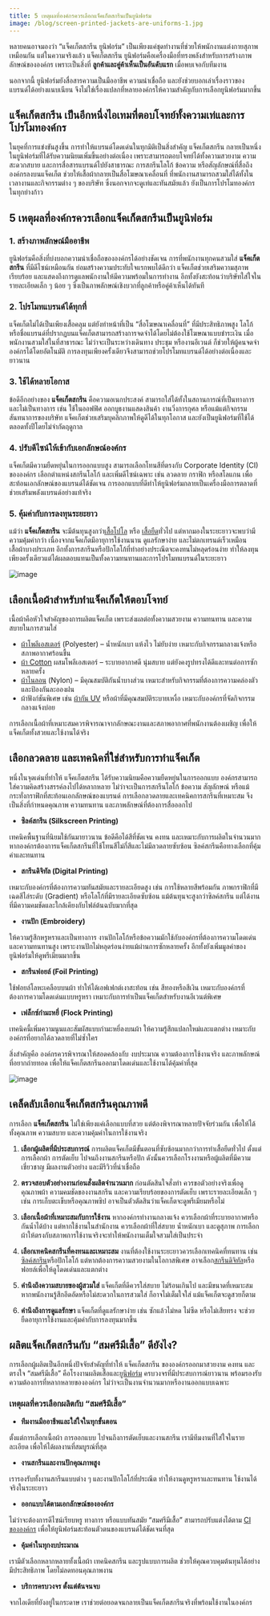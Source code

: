 ```yaml
---
title: 5 เหตุผลที่องค์กรควรเลือกแจ็คเก็ตสกรีนเป็นยูนิฟอร์ม
image: /blog/screen-printed-jackets-are-uniforms-1.jpg
---
```


หลายคนอาจมองว่า “แจ็คเก็ตสกรีน ยูนิฟอร์ม” เป็นเพียงแค่ชุดทำงานที่ช่วยให้พนักงานแต่งกายสุภาพเหมือนกัน แต่ในความจริงแล้ว แจ็คเก็ตสกรีน ยูนิฟอร์มคือเครื่องมือที่ทรงพลังสำหรับการสร้างภาพลักษณ์ขององค์กร เพราะเป็นสิ่งที่ **ลูกค้าและคู่ค้าเห็นเป็นอันดับแรก** เมื่อพบเจอกับทีมงาน 

นอกจากนี้ ยูนิฟอร์มยังสื่อสารความเป็นมืออาชีพ ความน่าเชื่อถือ และยังช่วยบอกเล่าเรื่องราวของแบรนด์ได้อย่างแนบเนียน จึงไม่ใช่เรื่องแปลกที่หลายองค์กรให้ความสำคัญกับการเลือกยูนิฟอร์มมากขึ้น

## แจ็คเก็ตสกรีน เป็นอีกหนึ่งไอเทมที่ตอบโจทย์ทั้งความเท่และการโปรโมทองค์กร

ในยุคที่การแข่งขันสูงขึ้น การทำให้แบรนด์โดดเด่นในทุกมิติเป็นสิ่งสำคัญ แจ็คเก็ตสกรีน กลายเป็นหนึ่งในยูนิฟอร์มที่ได้รับความนิยมเพิ่มขึ้นอย่างต่อเนื่อง เพราะสามารถตอบโจทย์ได้ทั้งความสวยงาม ความสะดวกสบาย และการสื่อสารแบรนด์ไปยังสาธารณะ การสกรีนโลโก้ ข้อความ หรือสัญลักษณ์ที่สื่อถึงองค์กรลงบนแจ็คเก็ต ช่วยให้เสื้อผ้ากลายเป็นสื่อโฆษณาเคลื่อนที่ ที่พนักงานสามารถสวมใส่ได้ทั้งในเวลางานและกิจกรรมต่าง ๆ ของบริษัท ซึ่งนอกจากจะดูเท่และทันสมัยแล้ว ยังเป็นการโปรโมทองค์กรในทุกย่างก้าว 

## 5 เหตุผลที่องค์กรควรเลือกแจ็คเก็ตสกรีนเป็นยูนิฟอร์ม

### 1. สร้างภาพลักษณ์มืออาชีพ

ยูนิฟอร์มคือสิ่งที่บ่งบอกความน่าเชื่อถือขององค์กรได้อย่างชัดเจน การที่พนักงานทุกคนสวมใส่ **แจ็คเก็ตสกรีน** ที่มีดีไซน์เหมือนกัน ย่อมสร้างความประทับใจแรกพบได้ดีกว่า แจ็คเก็ตช่วยเสริมความสุภาพ เรียบร้อย และแสดงถึงการดูแลพนักงานให้มีความพร้อมในการทำงาน อีกทั้งยังสะท้อนว่าบริษัทใส่ใจในรายละเอียดเล็ก ๆ น้อย ๆ ซึ่งเป็นภาพลักษณ์เชิงบวกที่ลูกค้าหรือคู่ค้าเห็นได้ทันที

### 2. โปรโมทแบรนด์ได้ทุกที่

แจ็คเก็ตไม่ได้เป็นเพียงเสื้อคลุม แต่ยังทำหน้าที่เป็น “สื่อโฆษณาเคลื่อนที่” ที่มีประสิทธิภาพสูง โลโก้หรือชื่อแบรนด์ที่ปรากฏบนแจ็คเก็ตสามารถสร้างการจดจำได้โดยไม่ต้องใช้โฆษณาแบบชำระเงิน เมื่อพนักงานสวมใส่ในที่สาธารณะ ไม่ว่าจะเป็นระหว่างเดินทาง ประชุม หรืองานอีเวนต์ ก็ช่วยให้ผู้คนจดจำองค์กรได้โดยอัตโนมัติ การลงทุนเพียงครั้งเดียวจึงสามารถช่วยโปรโมทแบรนด์ได้อย่างต่อเนื่องและยาวนาน

### 3. ใช้ได้หลายโอกาส

ข้อดีอีกอย่างของ **แจ็คเก็ตสกรีน** คือความอเนกประสงค์ สามารถใส่ได้ทั้งในสถานการณ์ที่เป็นทางการและไม่เป็นทางการ เช่น ใช้ในออฟฟิศ ออกบูธงานแสดงสินค้า งานวิ่งการกุศล หรือแม้แต่กิจกรรมสันทนาการของบริษัท แจ็คเก็ตช่วยเสริมบุคลิกภาพให้ดูดีได้ในทุกโอกาส และยังเป็นยูนิฟอร์มที่ใช้ได้ตลอดทั้งปีโดยไม่จำกัดฤดูกาล

### 4. ปรับดีไซน์ให้เข้ากับเอกลักษณ์องค์กร

แจ็คเก็ตมีความยืดหยุ่นในการออกแบบสูง สามารถเลือกโทนสีที่ตรงกับ Corporate Identity (CI) ขององค์กร เลือกตำแหน่งสกรีนโลโก้ และเพิ่มดีไซน์เฉพาะ เช่น ลวดลาย กราฟิก หรือสโลแกน เพื่อสะท้อนเอกลักษณ์ของแบรนด์ได้ชัดเจน การออกแบบที่ดีทำให้ยูนิฟอร์มกลายเป็นเครื่องมือการตลาดที่ช่วยเสริมพลังแบรนด์อย่างแท้จริง

### 5. คุ้มค่ากับการลงทุนระยะยาว

แม้ว่า **แจ็คเก็ตสกรีน** จะมีต้นทุนสูงกว่า[เสื้อโปโล](/popular-polo-shirt-styles) หรือ [เสื้อยืด](/reasons-why-t-shirts-are-always-popular)ทั่วไป แต่หากมองในระยะยาวจะพบว่ามีความคุ้มค่ากว่า เนื่องจากแจ็คเก็ตมีอายุการใช้งานนาน ดูแลรักษาง่าย และไม่ตกเทรนด์เร็วเหมือนเสื้อผ้าบางประเภท อีกทั้งการสกรีนหรือปักโลโก้ที่ทำอย่างประณีตจะคงทนไม่หลุดร่อนง่าย ทำให้ลงทุนเพียงครั้งเดียวแต่ได้ผลตอบแทนเป็นทั้งความทนทานและการโปรโมทแบรนด์ในระยะยาว

![image](/blog/screen-printed-jackets-are-uniforms-2.jpg)

## เลือกเนื้อผ้าสำหรับทำแจ็คเก็ตให้ตอบโจทย์

เนื้อผ้าคือหัวใจสำคัญของการผลิตแจ็คเก็ต เพราะส่งผลต่อทั้งความสวยงาม ความทนทาน และความสบายในการสวมใส่

- [ผ้าโพลีเอสเตอร์](/what-is-polyester-fabric-used-for) (Polyester) – น้ำหนักเบา แห้งไว ไม่ยับง่าย เหมาะกับกิจกรรมกลางแจ้งหรือสภาพอากาศร้อนชื้น
- [ผ้า Cotton](/what-is-cotton) ผสมโพลีเอสเตอร์ – ระบายอากาศดี นุ่มสบาย แต่ยังคงรูปทรงได้ดีและทนต่อการซักหลายครั้ง
- [ผ้าไนลอน](/what-is-nylon-fabric) (Nylon) – มีคุณสมบัติกันน้ำบางส่วน เหมาะสำหรับกิจกรรมที่ต้องการความคล่องตัวและป้องกันละอองฝน
- ผ้าฟังก์ชันพิเศษ เช่น [ผ้ากัน UV](https://www.pobpad.com/เสื้อกัน-uv-เกราะป้องกันผ) หรือผ้าที่มีคุณสมบัติระบายเหงื่อ เหมาะกับองค์กรที่จัดกิจกรรมกลางแจ้งบ่อย

การเลือกเนื้อผ้าที่เหมาะสมควรพิจารณาจากลักษณะงานและสภาพอากาศที่พนักงานต้องเผชิญ เพื่อให้แจ็คเก็ตทั้งสวยและใช้งานได้จริง

## เลือกลวดลาย และเทคนิคที่ใช่สำหรับการทำแจ็คเก็ต

หนึ่งในจุดเด่นที่ทำให้ แจ็คเก็ตสกรีน ได้รับความนิยมคือความยืดหยุ่นในการออกแบบ องค์กรสามารถใส่ความคิดสร้างสรรค์ลงไปได้หลากหลาย ไม่ว่าจะเป็นการสกรีนโลโก้ ข้อความ สัญลักษณ์ หรือแม้กระทั่งกราฟิกที่สะท้อนเอกลักษณ์ของแบรนด์ การเลือกลวดลายและเทคนิคการสกรีนที่เหมาะสม จึงเป็นสิ่งที่กำหนดคุณภาพ ความทนทาน และภาพลักษณ์ที่ต้องการสื่อออกไป

- **ซิลค์สกรีน (Silkscreen Printing)**

เทคนิคพื้นฐานที่นิยมใช้กันมายาวนาน ข้อดีคือได้สีที่ชัดเจน คงทน และเหมาะกับการผลิตในจำนวนมาก หากองค์กรต้องการแจ็คเก็ตสกรีนที่ใช้โทนสีไม่กี่สีและไม่มีลวดลายซับซ้อน ซิลค์สกรีนคือทางเลือกที่คุ้มค่าและทนทาน

- **สกรีนดิจิทัล (Digital Printing)**

เหมาะกับองค์กรที่ต้องการความทันสมัยและรายละเอียดสูง เช่น การใช้หลายสีพร้อมกัน ภาพกราฟิกที่มีเฉดสีไล่ระดับ (Gradient) หรือโลโก้ที่มีรายละเอียดซับซ้อน แม้ต้นทุนจะสูงกว่าซิลค์สกรีน แต่ได้งานที่มีความคมชัดและใกล้เคียงกับไฟล์ต้นฉบับมากที่สุด

- **งานปัก (Embroidery)**

ให้ความรู้สึกหรูหราและเป็นทางการ งานปักโลโก้หรือข้อความมักใช้กับองค์กรที่ต้องการความโดดเด่นและความทนทานสูง เพราะงานปักไม่หลุดร่อนง่ายแม้ผ่านการซักหลายครั้ง อีกทั้งยังเพิ่มมูลค่าของยูนิฟอร์มให้ดูพรีเมียมมากขึ้น

- **สกรีนฟอยล์ (Foil Printing)**

ใช้ฟอยล์โลหะเคลือบบนผ้า ทำให้ได้เอฟเฟกต์เงาสะท้อน เช่น สีทองหรือสีเงิน เหมาะกับองค์กรที่ต้องการความโดดเด่นแบบหรูหรา เหมาะกับการทำเป็นแจ็คเก็ตสำหรับงานอีเวนต์พิเศษ

- **เฟล็กซ์กำมะหยี่ (Flock Printing)**

เทคนิคนี้เพิ่มความนูนและสัมผัสแบบกำมะหยี่ลงบนผ้า ให้ความรู้สึกแปลกใหม่และแตกต่าง เหมาะกับองค์กรที่อยากได้ลวดลายที่ไม่ซ้ำใคร

สิ่งสำคัญคือ องค์กรควรพิจารณาให้สอดคล้องกับ งบประมาณ ความต้องการใช้งานจริง และภาพลักษณ์ที่อยากถ่ายทอด เพื่อให้แจ็คเก็ตสกรีนออกมาโดดเด่นและใช้งานได้คุ้มค่าที่สุด

![image](/blog/screen-printed-jackets-are-uniforms-3.jpg)

## เคล็ดลับเลือกแจ็คเก็ตสกรีนคุณภาพดี

การเลือก **แจ็คเก็ตสกรีน** ไม่ใช่เพียงแค่เลือกแบบที่สวย แต่ต้องพิจารณาหลายปัจจัยร่วมกัน เพื่อให้ได้ทั้งคุณภาพ ความสบาย และความคุ้มค่าในการใช้งานจริง

1. **เลือกผู้ผลิตที่มีประสบการณ์**
การผลิตแจ็คเก็ตมีขั้นตอนที่ซับซ้อนมากกว่าการทำเสื้อยืดทั่วไป ตั้งแต่การเลือกผ้า การตัดเย็บ ไปจนถึงงานสกรีนหรือปัก ดังนั้นควรเลือกโรงงานหรือผู้ผลิตที่มีความเชี่ยวชาญ มีผลงานตัวอย่าง และมีรีวิวที่น่าเชื่อถือ

2. **ตรวจสอบตัวอย่างงานก่อนสั่งผลิตจำนวนมาก**
ก่อนตัดสินใจสั่งทำ ควรขอตัวอย่างจริงเพื่อดูคุณภาพผ้า ความคมชัดของงานสกรีน และความเรียบร้อยของการตัดเย็บ เพราะรายละเอียดเล็ก ๆ เช่น การเก็บตะเข็บหรือคุณภาพซิป อาจเป็นตัวตัดสินว่าแจ็คเก็ตจะดูพรีเมียมหรือไม่

3. **เลือกเนื้อผ้าที่เหมาะสมกับการใช้งาน**
หากองค์กรทำงานกลางแจ้ง ควรเลือกผ้าที่ระบายอากาศหรือกันน้ำได้บ้าง แต่หากใช้งานในสำนักงาน ควรเลือกผ้าที่ใส่สบาย น้ำหนักเบา และดูสุภาพ การเลือกผ้าให้ตรงกับสภาพการใช้งานจริงจะทำให้พนักงานเต็มใจสวมใส่เป็นประจำ

4. **เลือกเทคนิคสกรีนที่คงทนและเหมาะสม**
งานที่ต้องใช้งานระยะยาวควรเลือกเทคนิคที่ทนทาน เช่น [ซิลค์สกรีน](/what-is-silks-creen)หรือปักโลโก้ แต่หากต้องการความสวยงามในโอกาสพิเศษ อาจเลือก[สกรีนดิจิทัล](/what-is-dtg-screen)หรือฟอยล์เพื่อให้ดูโดดเด่นและแตกต่าง

5. **คำนึงถึงความสบายของผู้สวมใส่**
แจ็คเก็ตที่ดีควรใส่สบาย ไม่ร้อนเกินไป และมีขนาดที่เหมาะสม หากพนักงานรู้สึกอึดอัดหรือไม่สะดวกในการสวมใส่ ก็อาจไม่เต็มใจใส่ แม้แจ็คเก็ตจะดูสวยก็ตาม

6. **คำนึงถึงการดูแลรักษา**
แจ็คเก็ตที่ดูแลรักษาง่าย เช่น ซักแล้วไม่หด ไม่ซีด หรือไม่เสียทรง จะช่วยยืดอายุการใช้งานและคุ้มค่ากับการลงทุนมากขึ้น

## ผลิตแจ็คเก็ตสกรีนกับ “สมศรีมีเสื้อ” ดียังไง?

การเลือกผู้ผลิตเป็นอีกหนึ่งปัจจัยสำคัญที่ทำให้ แจ็คเก็ตสกรีน ขององค์กรออกมาสวยงาม คงทน และตรงใจ “สมศรีมีเสื้อ” คือโรงงานผลิตเสื้อและ[ยูนิฟอร์ม](/what-is-a-uniform-what-are-its-benefits) ครบวงจรที่มีประสบการณ์ยาวนาน พร้อมรองรับความต้องการที่หลากหลายขององค์กร ไม่ว่าจะเป็นงานจำนวนมากหรืองานออกแบบเฉพาะ

### เหตุผลที่ควรเลือกผลิตกับ “สมศรีมีเสื้อ”

- **ทีมงานมืออาชีพและใส่ใจในทุกขั้นตอน**

ตั้งแต่การเลือกเนื้อผ้า การออกแบบ ไปจนถึงการตัดเย็บและงานสกรีน เรามีทีมงานที่ใส่ใจในรายละเอียด เพื่อให้ได้ผลงานที่สมบูรณ์ที่สุด

- **งานสกรีนและงานปักคุณภาพสูง**

เรารองรับทั้งงานสกรีนแบบต่าง ๆ และงานปักโลโก้ที่ประณีต ทำให้งานดูหรูหราและทนทาน ใช้งานได้จริงในระยะยาว

- **ออกแบบได้ตามเอกลักษณ์ขององค์กร**

ไม่ว่าจะต้องการดีไซน์เรียบหรู ทางการ หรือแบบทันสมัย “สมศรีมีเสื้อ” สามารถปรับแต่งได้ตาม [CI ขององค์กร](/brand-ci-design) เพื่อให้ยูนิฟอร์มสะท้อนตัวตนของแบรนด์ได้ชัดเจนที่สุด

- **คุ้มค่าในทุกงบประมาณ**

เรามีตัวเลือกหลากหลายทั้งเนื้อผ้า เทคนิคสกรีน และรูปแบบการผลิต ช่วยให้คุณควบคุมต้นทุนได้อย่างมีประสิทธิภาพ โดยไม่ลดทอนคุณภาพงาน

- **บริการครบวงจร ตั้งแต่ต้นจนจบ**

จากไอเดียที่ยังอยู่ในกระดาษ เราช่วยต่อยอดจนกลายเป็นแจ็คเก็ตสกรีนจริงที่พร้อมใช้งานในองค์กร